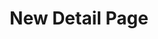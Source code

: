 ---
_schema: detail-page
title: New Detail Page
description:
topper:
  _bookshop_name: design-system/topper/default
  subheading:
detail_blocks:
  - _bookshop_name: design-system/column/rich-text
    text: Text.
detail_sidebar_blocks:
  - _bookshop_name: design-system/section/dummy
    text: text
uuid:
type: detail
_unlisted: true
---